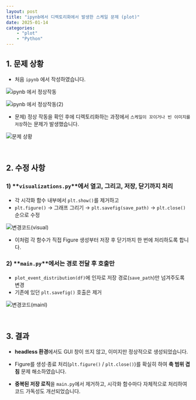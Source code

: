 ```yaml
---
layout: post
title: "ipynb에서 디렉토리화에서 발생한 스케일 문제 (plot)"
date: 2025-01-14
categories:
    - "plot"
    - "Python"
---
```


## 1. 문제 상황
- 처음 `ipynb` 에서 작성하였습니다.

![ipynb 에서 정상작동](https://github.com/user-attachments/assets/b5645efb-e343-40b2-bac3-e85bf49af31f)

![ipynb 에서 정상작동(2)](https://github.com/user-attachments/assets/9fb62d28-4839-4ed6-90f3-883e77b96335)




- 문제) 정상 작동을 확인 후에 디렉토리화하는 과정에서 `스케일이 꼬이거나 빈 이미지를 저장`하는 문제가 발생했습니다.

![문제 상황](https://github.com/user-attachments/assets/a6739be3-2080-42c1-b17f-29079c87955b)


<br>

## 2. 수정 사항

### 1) **`visualizations.py`**에서 열고, 그리고, 저장, 닫기까지 처리

- 각 시각화 함수 내부에서 `plt.show()`를 제거하고
- `plt.figure()` → 그래프 그리기 → `plt.savefig(save_path)` → `plt.close()` 순으로 수정

![변경코드(visual)](https://github.com/user-attachments/assets/4abe4723-cdb8-497c-95d0-c920e96d4c34)

- 이처럼 각 함수가 직접 Figure 생성부터 저장 후 닫기까지 한 번에 처리하도록 합니다.

### 2) **`main.py`**에서는 경로 전달 후 호출만

- `plot_event_distribution(df)`에 인자로 저장 경로(`save_path`)만 넘겨주도록 변경
- 기존에 있던 `plt.savefig()` 호출은 제거

![변경코드(mainl)](https://github.com/user-attachments/assets/0ce15394-7955-4f3c-b7d1-c0c820d8115c)

<br>

## 3. 결과

- **headless 환경**에서도 GUI 창이 뜨지 않고, 이미지만 정상적으로 생성되었습니다.

- Figure를 생성·종료 처리(`plt.figure()` / `plt.close()`)를 확실히 하여 **축 범위 겹침** 문제 해소하였습니다.

- **중복된 저장 로직**을 `main.py`에서 제거하고, 시각화 함수마다 자체적으로 처리하여 코드 가독성도 개선되었습니다.